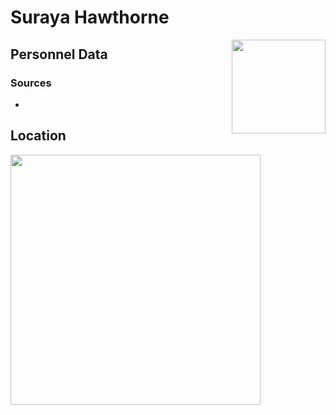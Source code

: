 # Suraya Hawthorne
<img align="right" src="https://ras117mike.github.io/Destiny2/images/vendors/suraya_hawthorne.png" width="150">

## Personnel Data


### Sources
*

## Location


<img src="https://ras117mike.github.io/Destiny2/images/maps/suraya_hawthorne_location.jpg" width="400">
